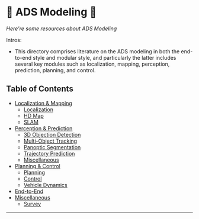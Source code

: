 # 🔨 ADS Modeling 🔧
*Here're some resources about ADS Modeling*

Intros:

* This directory comprises literature on the ADS modeling in both the end-to-end style and modular style, and particularly the latter includes several key modules such as localization, mapping, perception, prediction, planning, and control.

## Table of Contents
* [Localization & Mapping](localization_and_mapping/README.md)
  * [Localization](localization_and_mapping/localization/README.md)
  * [HD Map](localization_and_mapping/HD_map/README.md)
  * [SLAM](localization_and_mapping/SLAM/README.md)
* [Perception & Prediction](perception_and_prediction/README.md)
  * [3D Objection Detection](perception_and_prediction/object_detection_3d/README.md)
  * [Multi-Object Tracking](perception_and_prediction/MOT/README.md)
  * [Panoptic Segmentation](perception_and_prediction/panoptic_segmentation/README.md)
  * [Trajectory Prediction](perception_and_prediction/trajectory_prediction/README.md)
  * [Miscellaneous](perception_and_prediction/miscellaneous/README.md)
* [Planning & Control](planning_and_control/README.md)
  * [Planning](planning_and_control/planning/README.md)
  * [Control](planning_and_control/control/README.md)
  * [Vehicle Dynamics](planning_and_control/vehicle_dynamics/README.md)
* [End-to-End](end2end/README.md)
* [Miscellaneous](miscellaneous/README.md)
  * [Survey](miscellaneous/README.md#survey)

---